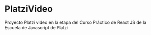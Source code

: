 # PlatziVideo

Proyecto Platzi video en la etapa del Curso Práctico de React JS de la Escuela de Javascript de Platzi
